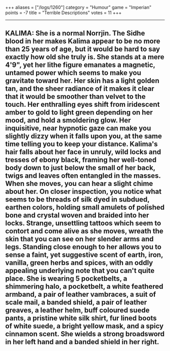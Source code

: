 +++
aliases = ["/logs/1260"]
category = "Humour"
game = "Imperian"
points = -7
title = "Terrible Descriptions"
votes = 11
+++

-----------------------------------------------------------------------------
KALIMA:
She is a normal Norrjin. The Sidhe blood in her makes Kalima appear to be no 
more than 25 years of age, but it would be hard to say exactly how old she 
truly is. She stands at a mere 4'9", yet her lithe figure emanates a magnetic, 
untamed power which seems to make you gravitate toward her. Her skin has a 
light golden tan, and the sheer radiance of it makes it clear that it would be 
smoother than velvet to the touch. Her enthralling eyes shift from iridescent 
amber to gold to light green depending on her mood, and hold a smoldering glow.
Her inquisitive, near hypnotic gaze can make you slightly dizzy when it falls 
upon you, at the same time telling you to keep your distance. Kalima's hair 
falls about her face in unruly, wild locks and tresses of ebony black, framing 
her well-toned body down to just below the small of her back, twigs and leaves 
often entangled in the masses. When she moves, you can hear a slight chime 
about her. On closer inspection, you notice what seems to be threads of silk 
dyed in subdued, earthen colors, holding small amulets of polished bone and 
crystal woven and braided into her locks. Strange, unsettling tattoos which 
seem to contort and come alive as she moves, wreath the skin that you can see 
on her slender arms and legs. Standing close enough to her allows you to sense 
a faint, yet suggestive scent of earth, iron, vanilla, green herbs and spices, 
with an oddly appealing underlying note that you can't quite place. She is 
wearing 5 pocketbelts, a shimmering halo, a pocketbelt, a white feathered 
armband, a pair of leather vambraces, a suit of scale mail, a banded shield, a 
pair of leather greaves, a leather helm, buff coloured suede pants, a pristine 
white silk shirt, fur lined boots of white suede, a bright yellow mask, and a 
spicy cinnamon scent. She wields a strong broadsword in her left hand and a 
banded shield in her right.
-----------------------------------------------------------------------------